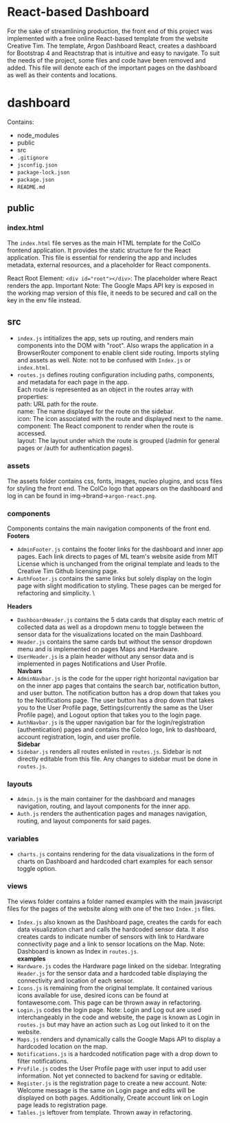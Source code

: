 # React-based Dashboard 
For the sake of streamlining production, the front end of this project was implemented with a free online React-based template from the website Creative Tim. The template, Argon Dashboard React, creates a dashboard for Bootstrap 4 and Reactstrap that is intuitive and easy to navigate. 
To suit the needs of the project, some files and code have been removed and added. This file will denote each of the important pages on the dashboard as well as their contents and locations. 

# dashboard
Contains: 
- node_modules
- public 
- src 
- `.gitignore` 
- `jsconfig.json`
- `package-lock.json`
- `package.json`
- `README.md`

## public 

### index.html 
The `index.html` file serves as the main HTML template for the ColCo frontend application. It provides the static structure for the React application. This file is essential for rendering the app and includes metadata, external resources, and a placeholder for React components.

React Root Element:
`<div id="root"></div>`: The placeholder where React renders the app.
Important Note:
The Google Maps API key is exposed in the working map version of this file, it needs to be secured and call on the key in the env file instead.

## src

- `index.js` intitializes the app, sets up routing, and renders main components into the DOM with "root". Also wraps the application in a BrowserRouter component to enable client side routing. Imports styling and assets as well. Note: not to be confused with `Index.js` or `index.html`. 
- `routes.js` defines routing configuration including paths, components, and metadata for each page in the app.\
Each route is represented as an object in the routes array with properties: \
path: URL path for the route.\
name: The name displayed for the route on the sidebar.\
icon: The icon associated with the route and displayed next to the name. \
component: The React component to render when the route is accessed. \
layout: The layout under which the route is grouped (/admin for general pages or /auth for authentication pages).

### assets 
The assets folder contains css, fonts, images, nucleo plugins, and scss files for styling the front end. The ColCo logo that appears on the dashboard and log in can be found in img->brand->`argon-react.png`. 

### components 
Components contains the main navigation components of the front end. \
<b>Footers </b>
- `AdminFooter.js` contains the footer links for the dashboard and inner app pages. Each link directs to pages of ML team's website aside from MIT License which is unchanged from the original template and leads to the Creative Tim Github licensing page. 
- `AuthFooter.js` contains the same links but solely display on the login page with slight modification to styling. These pages can be merged for refactoring and simplicity. \

<b>Headers </b>
- `DashboardHeader.js` contains the 5 data cards that display each metric of collected data as well as a dropdown menu to toggle between the sensor data for the visualizations located on the main Dashboard. 
- `Header.js` contains the same cards but without the sensor dropdown menu and is implemented on pages Maps and Hardware. 
- `UserHeader.js` is a plain header without any sensor data and is implemented in pages Notifications and User Profile. \
<b>Navbars</b>
- `AdminNavbar.js` is the code for the upper right horizontal navigation bar on the inner app pages that contains the search bar, notification button, and user button. The notification button has a drop down that takes you to the Notifications page. The user button has a drop down that takes you to the User Profile page, Settings(currently the same as the User Profile page), and Logout option that takes you to the login page. 
- `AuthNavbar.js` is the upper navigation bar for the login/registration (authentication) pages and contains the Colco logo, link to dashboard, account registration, login, and user profile. \
<b>Sidebar</b> 
- `Sidebar.js` renders all routes enlisted in `routes.js`. Sidebar is not directly editable from this file. Any changes to sidebar must be done in `routes.js`. 

### layouts 
- `Admin.js` is the main container for the dashboard and manages navigation, routing, and layout components for the inner app. 
- `Auth.js` renders the authentication pages and manages navigation, routing, and layout components for said pages. 

### variables 
- `charts.js` contains rendering for the data visualizations in the form of charts on Dashboard and hardcoded chart examples for each sensor toggle option. 

### views 
The views folder contains a folder named examples with the main javascript files for the pages of the website along with one of the two `Index.js` files. 
- `Index.js` also known as the Dashboard page, creates the cards for each data visualization chart and calls the hardcoded sensor data. It also creates cards to indicate number of sensors with link to Hardware connectivity page and a link to sensor locations on the Map. Note: Dashboard is known as Index in `routes.js`.\
<b>examples</b> 
- `Hardware.js` codes the Hardware page linked on the sidebar. Integrating `Header.js` for the sensor data and a hardcoded table displaying the connectivity and location of each sensor. 
- `Icons.js` is remaining from the original template. It contained various icons available for use, desired icons can be found at fontawesome.com. This page can be thrown away in refactoring. 
- `Login.js` codes the login page. Note: Login and Log out are used interchangeably in the code and website, the page is known as Login in `routes.js` but may have an action such as Log out linked to it on the website. 
- `Maps.js` renders and dynamically calls the Google Maps API to display a hardcoded location on the map. 
- `Notifications.js` is a hardcoded notification page with a drop down to filter notifications. 
- `Profile.js` codes the User Profile page with user input to add user information. Not yet connected to backend for saving or editable. 
- `Register.js` is the registration page to create a new account. Note: Welcome message is the same on Login page and edits will be displayed on both pages. Additionally, Create account link on Login page leads to registration page. 
- `Tables.js` leftover from template. Thrown away in refactoring. 
